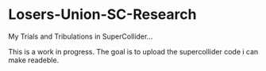 # Losers-Union-SC-Research
My Trials and Tribulations in SuperCollider… 

This is a work in progress. The goal is to upload the supercollider code i can make readeble. 
